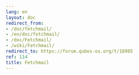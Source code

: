 ```yaml
---
lang: en
layout: doc
redirect_from:
- /doc/fetchmail/
- /en/doc/fetchmail/
- /doc/Fetchmail/
- /wiki/Fetchmail/
redirect_to: https://forum.qubes-os.org/t/18985
ref: 114
title: Fetchmail
---
```

